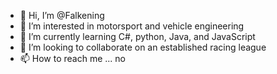 - 👋 Hi, I’m @Falkening
- 👀 I’m interested in motorsport and vehicle engineering 
- 🌱 I’m currently learning C#, python, Java, and JavaScript
- 💞️ I’m looking to collaborate on an established racing league
- 📫 How to reach me ... no

<!---
Falkening/Falkening is a ✨ special ✨ repository because its `README.md` (this file) appears on your GitHub profile.
You can click the Preview link to take a look at your changes.
--->
